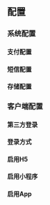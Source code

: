 ## 配置

### 系统配置

#### 支付配置

#### 短信配置 

#### 存储配置 
 

### 客户端配置

#### 第三方登录

#### 登录方式

#### 启用H5

#### 启用小程序

#### 启用App